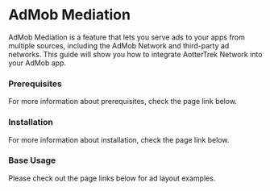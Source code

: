 # AdMob Mediation

AdMob Mediation is a feature that lets you serve ads to your apps from multiple sources, including the AdMob Network and third-party ad networks. This guide will show you how to integrate AotterTrek Network into your AdMob app.

### Prerequisites <a href="prerequisites" id="prerequisites"></a>

For more information about prerequisites, check the page link below.

<link-component title="Prerequisites" link="../admob-mediation/prerequisites/"/>


### Installation

For more information about installation, check the page link below.

<link-component title="Installation" link="../admob-mediation/installation/"/>


### Base Usage

Please check out the page links below for ad layout examples.

<link-component title="Native Ad" link="../admob-mediation/basic-usage/native-ad-layout/"/>

<link-component title="Supr.Ad" link="../admob-mediation/basic-usage/supr.ad-layout/"/>

<link-component title="Banner Ad" link="../admob-mediation/basic-usage/banner-ad-layout"/>


